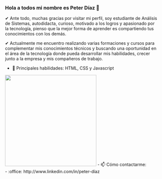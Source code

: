### Hola a todos mi nombre es Peter Díaz 👋

✔ Ante todo, muchas gracias por visitar mi perfil, soy estudiante de Análisis de Sistemas, autodidacta, curioso, motivado a los logros y apasionado por la tecnología, pienso que la mejor forma de aprender es compartiendo tus conocimientos con los demás. 
 
✔ Actualmente me encuentro realizando varias formaciones y cursos para complementar mis conocimientos técnicos y buscando una oportunidad en el área de la tecnología donde pueda desarrollar mis habilidades, crecer junto a la empresa y mis compañeros de trabajo.

- 🌱 Principales habilidades:  HTML, CSS y Javascript <br>
<img src="https://user-images.githubusercontent.com/32976433/198863196-9d052719-1994-4e90-9538-6df9bdbf1637.png " width="300">
- 📫 Cómo contactarme:<br>
- :office: http://www.linkedin.com/in/peter-díaz


